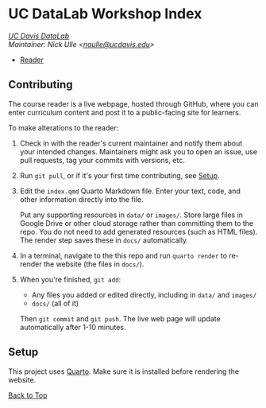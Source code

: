 # UC DataLab Workshop Index

_[UC Davis DataLab](https://datalab.ucdavis.edu/)_  
_Maintainer: Nick Ulle <<naulle@ucdavis.edu>>_

* [Reader](https://ucdavisdatalab.github.io/workshop_index)


## Contributing

The course reader is a live webpage, hosted through GitHub, where you can enter
curriculum content and post it to a public-facing site for learners.

To make alterations to the reader:
	  
1.  Check in with the reader's current maintainer and notify them about your 
    intended changes. Maintainers might ask you to open an issue, use pull 
    requests, tag your commits with versions, etc.

2.  Run `git pull`, or if it's your first time contributing, see
    [Setup](#setup).

3.  Edit the `index.qmd` Quarto Markdown file. Enter your text, code, and other
    information directly into the file.

    Put any supporting resources in `data/` or `images/`. Store large files in
    Google Drive or other cloud storage rather than committing them to the
    repo. You do not need to add generated resources (such as HTML files). The
    render step saves these in `docs/` automatically.

4.  In a terminal, navigate to the this repo and run `quarto render` to
    re-render the website (the files in `docs/`).

5.  When you're finished, `git add`:
    - Any files you added or edited directly, including in `data/` and
      `images/`
    - `docs/` (all of it)

    Then `git commit` and `git push`. The live web page will update
    automatically after 1-10 minutes.


<!--
### Github Actions

GitHub Actions can be set up to automatically render your reader when you push 
new content to a repo. If you would like to use this function, download the 
materials in [datalab-dev/utilities/render_bookdown_site][render-site] and 
follow the instructions there.

[render-site]: https://github.com/datalab-dev/utilities/tree/main/render_bookdown_site
-->

## Setup

This project uses [Quarto][]. Make sure it is installed before rendering the
website.

[Quarto]: https://quarto.org/

[Back to Top](#top)
